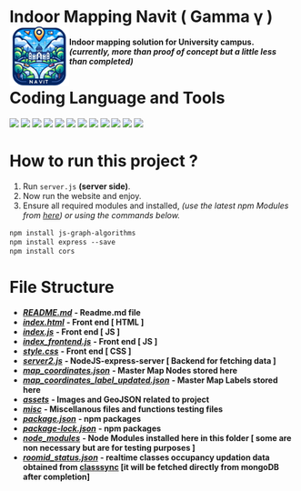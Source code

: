 # **Indoor Mapping Navit ( Gamma γ )** <img src="assets/images/logo.png" height="105" align="left"/>

**Indoor mapping solution for University campus. _(currently, more than proof of concept but a little less than completed)_**

# **Coding Language and Tools**

<p align="left">
<img src="https://cdn.jsdelivr.net/gh/devicons/devicon@latest/icons/html5/html5-original.svg" height="70"/>
<img src="https://cdn.jsdelivr.net/gh/devicons/devicon@latest/icons/css3/css3-original.svg" height="70"/>
<img src="https://cdn.jsdelivr.net/gh/devicons/devicon@latest/icons/javascript/javascript-original.svg" height="70"/>
<img src="https://cdn.jsdelivr.net/gh/devicons/devicon@latest/icons/bootstrap/bootstrap-original.svg" height="70"/>
<img src="https://static-00.iconduck.com/assets.00/node-js-icon-454x512-nztofx17.png" height="70"/>
<img src="https://adware-technologies.s3.amazonaws.com/uploads/technology/thumbnail/20/express-js.png" height="70"/>
<img src="https://cdn.jsdelivr.net/gh/devicons/devicon@latest/icons/mongodb/mongodb-original-wordmark.svg" height="70"/>
<img src="https://cdn.jsdelivr.net/gh/devicons/devicon@latest/icons/json/json-plain.svg" height="70"/>
<img src="https://cdn.jsdelivr.net/gh/devicons/devicon@latest/icons/mongoose/mongoose-original-wordmark.svg" height="70"/>
<img src="https://cdn.jsdelivr.net/gh/devicons/devicon@latest/icons/npm/npm-original-wordmark.svg" height="70"/>
<img src="https://upload.wikimedia.org/wikipedia/commons/b/b0/Openstreetmap_logo.svg" height="70"/> 
<img src="https://upload.wikimedia.org/wikipedia/commons/thumb/1/13/Leaflet_logo.svg/1280px-Leaflet_logo.svg.png" height="70"/>
</p>

# **How to run this project ?**

1. Run `server.js` **(server side)**.
2. Now run the website and enjoy.
3. Ensure all required modules and installed, _(use the latest npm Modules from [here](https://www.npmjs.com/)) or using the commands below._

```code
npm install js-graph-algorithms
npm install express --save
npm install cors
```

# **File Structure**

- **_[README.md](README.md)_** **- Readme.md file**
- **_[index.html](index.html)_** **- Front end [ HTML ]**
- **_[index.js](index.js)_** **- Front end [ JS ]**
- **_[index_frontend.js](index_frontend.js)_** **- Front end [ JS ]**
- **_[style.css](style.css)_** **- Front end [ CSS ]**
- **_[server2.js](server2.js)_** **- NodeJS-express-server [ Backend for fetching data ]**
- **_[map_coordinates.json](map_coordinates.json)_** **- Master Map Nodes stored here**
- **_[map_coordinates_label_updated.json](map_coordinates_label_updated.json)_** **- Master Map Labels stored here**
- **_[assets](assets)_** **- Images and GeoJSON related to project**
- **_[misc](misc)_** **- Miscellanous files and functions testing files**
- **_[package.json](package.json)_** **- npm packages**
- **_[package-lock.json](package-lock.json)_** **- npm packages**
- **_[node_modules](node_modules)_** **- Node Modules installed here in this folder [ some are non necessary but are for testing purposes ]**
- **_[roomid_status.json](roomid_status.json)_** **- realtime classes occupancy updation data obtained from [classsync](https://github.com/ayush-saklani/classsync) [it will be fetched directly from mongoDB after completion]**

<!--  -->
<!-- # Future plan -->
<!-- * Make it dynamic to add coordinate to center use last coordinate to center -->
<!-- * Add routes using geojson and calculate the shortest path using djkastra data structure typed modules -->
<!-- * Use leaflet library for drawing route on map using polylines dynamically using coordinates as array of strings input -->
<!-- * Introduce database to store timetables and current cooordinates to center -->
<!-- * Add timetables to database to automate the direction finding and to find idle class rooms and labs -->
<!-- * Add authencation for students to verify the actual user and possibally Lock the mapping part within campus for safety concern -->
<!--  -->
<!--  -->
<!-- # -->
<!-- ### *(done)* -->
<!-- * we can do one thing  -->
<!-- * we can make a array of floors for show the polylines floor wise -->
<!-- * 7 floors so the length of array will be 7 -->
<!-- * and each will contain that array containing the coordinates of that floor and we will make  -->
<!-- * the polyline according to the floor  -->
<!-- # -->
<!-- * 0 means ground floor and 7 means underground  -->
<!-- * g.node(0).label='30.2731289,77.9997726,1'; this will be new type of node label, by this we will  get the latitude ,longitude and floors from this -->
<!-- * shove all the fetch request in the server.js side for privacy -->
<!-- # -->
<!-- # **Keep Coding, Keep Smiling!, Have Fun!** 💻🚀 -->
